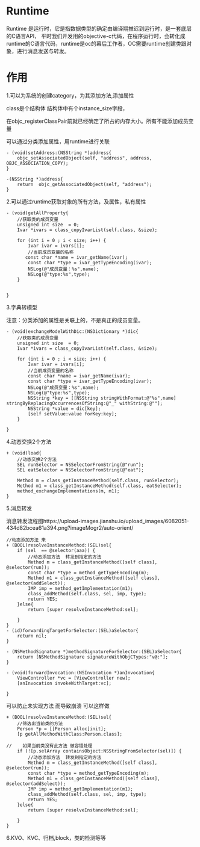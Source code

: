 # Runtime

Runtime 是运行时，它是指数据类型的确定由编译期推迟到运行时，是一套底层的C语言API，
平时我们开发用的objective-c代码，在程序运行时，会转化成runtime的C语言代码，runtime是oc的幕后工作者，OC需要runtime创建类跟对象，进行消息发送与转发。

# 作用
1.可以为系统的创建category，为其添加方法,添加属性

class是个结构体 结构体中有个instance_size字段，

在objc_registerClassPair前就已经确定了所占的内存大小。所有不能添加成员变量

可以通过分类添加属性，用runtime进行关联
```
- (void)setAddress:(NSString *)address{
    objc_setAssociatedObject(self, "address", address, OBJC_ASSOCIATION_COPY);
}

-(NSString *)address{
    return  objc_getAssociatedObject(self, "address");
}
```

2.可以通过runtime获取对象的所有方法，及属性，私有属性
```
- (void)getAllProperty{
    //获取类的成员变量
    unsigned int size  = 0;
    Ivar *ivars = class_copyIvarList(self.class, &size);
    
    for (int i = 0 ; i < size; i++) {
        Ivar ivar = ivars[i];
        //当前成员变量的名称
       const char *name = ivar_getName(ivar);
        const char *type = ivar_getTypeEncoding(ivar);
        NSLog(@"成员变量：%s",name);
        NSLog(@"type:%s",type);
    }
    
    
}
```


3.字典转模型

注意：分类添加的属性是关联上的，不是真正的成员变量。


```
- (void)exchangeModelWithDic:(NSDictionary *)dic{
    //获取类的成员变量
    unsigned int size  = 0;
    Ivar *ivars = class_copyIvarList(self.class, &size);
    
    for (int i = 0 ; i < size; i++) {
        Ivar ivar = ivars[i];
        //当前成员变量的名称
        const char *name = ivar_getName(ivar);
        const char *type = ivar_getTypeEncoding(ivar);
        NSLog(@"成员变量：%s",name);
        NSLog(@"type:%s",type);
        NSString *key = [[NSString stringWithFormat:@"%s",name] stringByReplacingOccurrencesOfString:@"_" withString:@""];
        NSString *value = dic[key];
        [self setValue:value forKey:key];
    }
    
}
```

4.动态交换2个方法
```
+ (void)load{
    //动态交换2个方法
    SEL runSelector = NSSelectorFromString(@"run");
    SEL eatSelector = NSSelectorFromString(@"eat");

    Method m = class_getInstanceMethod(self.class, runSelector);
    Method m1 = class_getInstanceMethod(self.class, eatSelector);
    method_exchangeImplementations(m, m1);
}
```




5.消息转发

消息转发流程图https://upload-images.jianshu.io/upload_images/6082051-434d82bcea61a394.png?imageMogr2/auto-orient/
```
//动态添加方法 来
+ (BOOL)resolveInstanceMethod:(SEL)sel{
    if (sel  == @selector(aaa)) {
        //动态添加方法  转发到指定的方法
        Method m = class_getInstanceMethod([self class], @selector(run));
        const char *type = method_getTypeEncoding(m);
        Method m1 = class_getInstanceMethod([self class], @selector(addSelect));
        IMP imp = method_getImplementation(m1);
        class_addMethod(self.class, sel, imp, type);
        return YES;
    }else{
        return [super resolveInstanceMethod:sel];

    }
}
- (id)forwardingTargetForSelector:(SEL)aSelector{
    return nil;
}

- (NSMethodSignature *)methodSignatureForSelector:(SEL)aSelector{
    return [NSMethodSignature signatureWithObjCTypes:"v@:"];
}

- (void)forwardInvocation:(NSInvocation *)anInvocation{
    ViewController *vc = [ViewController new];
    [anInvocation invokeWithTarget:vc];
    
}
```
可以防止未实现方法 而导致崩溃 
可以这样做
```
+ (BOOL)resolveInstanceMethod:(SEL)sel{
    //筛选出当前类的方法
    Person *p = [[Person alloc]init];
    [p getAllMethodWithClass:Person.class];
    
//    如果当前类没有此方法 做容错处理
    if (![p.selArray containsObject:NSStringFromSelector(sel)]) {
        //动态添加方法  转发到指定的方法
        Method m = class_getInstanceMethod([self class], @selector(run));
        const char *type = method_getTypeEncoding(m);
        Method m1 = class_getInstanceMethod([self class], @selector(addSelect));
        IMP imp = method_getImplementation(m1);
        class_addMethod(self.class, sel, imp, type);
        return YES;
    }else{
        return [super resolveInstanceMethod:sel];

    }
}

```





6.KVO、KVC、归档,block，类的检测等等




